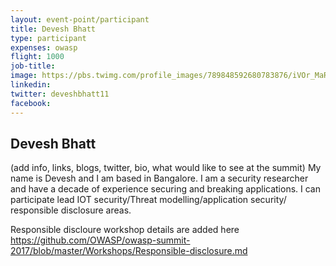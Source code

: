```yaml
---
layout: event-point/participant
title: Devesh Bhatt
type: participant
expenses: owasp
flight: 1000
job-title:
image: https://pbs.twimg.com/profile_images/789848592680783876/iVOr_MaR.jpg
linkedin:
twitter: deveshbhatt11
facebook:
---
```


## Devesh Bhatt

(add info, links, blogs, twitter, bio, what would like to see at the summit)
My name is Devesh and I am based in Bangalore. I am a security researcher and have a decade of experience securing and breaking applications. I can participate lead IOT security/Threat modelling/application security/ responsible disclosure areas.

Responsible discloure workshop details are added here https://github.com/OWASP/owasp-summit-2017/blob/master/Workshops/Responsible-disclosure.md
